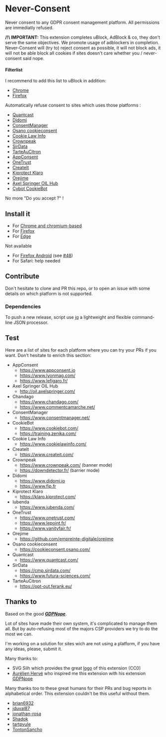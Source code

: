 # Never-Consent
Never consent to any GDPR consent management platform. All permissions are immediatly refused.

**/!\ IMPORTANT:** This extension completes uBlock, AdBlock & co, they don't serve the same objectives. We promote usage of adblockers in completion. Never-Consent will (try to) reject consent as possible, it will not block ads, it will not be able block all cookies if sites doesn't care whether you / never-consent said nope.

#### Filterlist
I recommend to add this list to uBlock in addition:
- [Chrome](chrome-extension://cjpalhdlnbpafiamejdnhcphjbkeiagm/asset-viewer.html?url=https%3A%2F%2Fsecure.fanboy.co.nz%2Ffanboy-cookiemonster.txt&title=Anti-Cookie%20List&subscribe=1)
- [Firefox](moz-extension://262b0a61-12d0-4fc5-96d7-5069f1b9fa63/asset-viewer.html?url=https%3A%2F%2Fsecure.fanboy.co.nz%2Ffanboy-cookiemonster.txt&title=Anti-Cookie%20List&subscribe=1)

Automatically refuse consent to sites which uses those platforms :
- [Quantcast](https://www.quantcast.com/)
- [Didomi](https://www.didomi.io)
- [ConsentManager](https://www.consentmanager.net/)
- [Osano cookieconsent](https://cookieconsent.osano.com/)
- [Cookie Law Info](https://www.cookielawinfo.com/)
- [Crownpeak](https://www.crownpeak.com/)
- [SirData](https://cmp.sirdata.com/)
- [TarteAuCitron](https://opt-out.ferank.eu/)
- [AppConsent](https://www.appconsent.io)
- [OneTrust](https://www.onetrust.com/)
- [CreateIt](https://www.createit.com/)
- [Kiprotect Klaro](https://klaro.kiprotect.com/)
- [Orejime](https://github.com/empreinte-digitale/orejime)
- [Axel Springer OIL Hub](http://oil.axelspringer.com/)
- [Cybot CookieBot](https://www.cookiebot.com/)

No more "Do you accept ?" !

## Install it

- For [Chrome and chromium-based](https://chrome.google.com/webstore/detail/never-consent/pgahndjfiejekcbidhejmpplgdhejdpb)
- For [Firefox](https://addons.mozilla.org/fr/firefox/addon/never-consent/)
- For [Edge](https://chrome.google.com/webstore/detail/never-consent/pgahndjfiejekcbidhejmpplgdhejdpb)

Not available
- For [Firefox Android](https://addons.mozilla.org/fr/android/addon/never-consent/) (see [#48](https://github.com/MathRobin/Never-Consent/issues/48))
- For Safari: help needed

## Contribute

Don't hesitate to clone and PR this repo, or to open an issue with some details on which platform is not supported.

### Dependencies
To push a new release, script use [jq](https://stedolan.github.io/jq/download/) a lightweight and flexible command-line JSON processor.

## Test
Here are a list of sites for each platform where you can try your PRs if you want. Don't hesitate to enrich this section:

- AppConsent
  - https://www.appconsent.io
  - https://www.lyonmag.com/
  - https://www.lefigaro.fr/
- Axel Springer OIL Hub
  - http://oil.axelspringer.com/
- Chandago
  - https://www.chandago.com/
  - https://www.commentcamarche.net/
- ConsentManager
  - https://www.consentmanager.net/
- CookieBot
  - https://www.cookiebot.com/
  - https://training.zenika.com/
- Cookie Law Info
  - https://www.cookielawinfo.com/
- CreateIt
  - https://www.createit.com/
- Crownpeak
  - https://www.crownpeak.com/ (banner mode)
  - https://downdetector.fr/ (barrier mode)
- Didomi
  - https://www.didomi.io
  - https://www.fip.fr
- Kiprotect Klaro
  - https://klaro.kiprotect.com/
- Iubenda
  - https://www.iubenda.com/
- OneTrust
  - https://www.onetrust.com/
  - https://www.lepoint.fr/
  - https://www.vanityfair.fr/
- Orejime
  - https://github.com/empreinte-digitale/orejime
- Osano cookieconsent
  - https://cookieconsent.osano.com/
- Quantcast
  - https://www.quantcast.com/
- SirData
  - https://cmp.sirdata.com/
  - https://www.futura-sciences.com/
- TarteAuCitron
  - https://opt-out.ferank.eu/

## Thanks to

Based on the good ***[GDPNope](https://chrome.google.com/webstore/detail/gdpnope/kaobbaeanleebomkmkleekoeefldjcpi?hl=es)***.

Lot of sites have made their own system, it's complicated to manage them all. But by auto-refusing most of the majors CSP providers we try to do the most we can. 

I'm working on a solution for sites wich are not using a platform, if you have any ideas, please, submit it. 

Many thanks to:
- SVG Silh which provides the great [logo](https://svgsilh.com/image/1299163.html) of this extension (CC0)
- [Aurélien Hervé](https://aurelien-herve.com/) who inspired me this extension with his extension [GDPNope](https://chrome.google.com/webstore/detail/gdpnope/kaobbaeanleebomkmkleekoeefldjcpi?hl=es)

Many thanks too to these great humans for their PRs and bug reports in alphabetical order. This extension couldn't be this useful without them.
- [brian6932](https://github.com/brian6932)
- [jduval87](https://github.com/jduval87)
- [jonathan-rosa](https://github.com/jonathan-rosa)
- [Shadok](https://github.com/Shadok)
- [tartpvule](https://github.com/tartpvule)
- [TontonSancho](https://github.com/TontonSancho)
